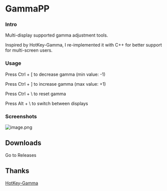 # GammaPP

### Intro

Multi-display supported gamma adjustment tools. 

Inspired by HotKey-Gamma, I re-implemented it with C++ for better support for multi-screen users.

### Usage

Press Ctrl + \[ to decrease gamma (min value: -1)

Press Ctrl + \] to increase gamma (max value: +1)

Press Ctrl + \\ to reset gamma

Press Alt + \\ to switch between displays

### Screenshots

![image.png](https://s2.loli.net/2024/06/14/IJmB32TEaRMu8Wd.png)

## Downloads

Go to Releases

## Thanks

[HotKey-Gamma](https://github.com/wasupandceacar/HotKey-Gamma)
